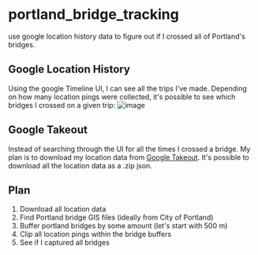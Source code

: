 # portland_bridge_tracking
use google location history data to figure out if I crossed all of Portland's bridges.

## Google Location History
Using the google Timeline UI, I can see all the trips I've made. Depending on how many location pings were collected, it's possible to see which bridges I crossed on a given trip:
![image](https://user-images.githubusercontent.com/24400820/167315554-729f9376-3ac4-4f3d-893a-f24fe5da8716.png)

## Google Takeout
Instead of searching through the UI for all the times I crossed a bridge. My plan is to download my location data from [Google Takeout](https://takeout.google.com/settings/takeout). It's possible to download all the location data as a .zip json.

## Plan

1. Download all location data
2. Find Portland bridge GIS files (ideally from City of Portland)
3. Buffer portland bridges by some amount (let's start with 500 m)
4. Clip all location pings within the bridge buffers
5. See if I captured all bridges

